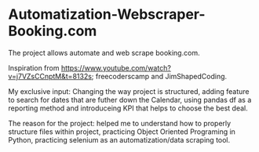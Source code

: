 # Automatization-Webscraper-Booking.com
The project allows automate and web scrape booking.com. <br />

Inspiration from https://www.youtube.com/watch?v=j7VZsCCnptM&t=8132s; freecoderscamp and JimShapedCoding. <br />

My exclusive input: Changing the way project is structured, adding feature to search for dates that are futher down the Calendar, using pandas df as a reporting method and introduceing KPI that helps to choose the best deal. <br />

The reason for the project: helped me to understand how to properly structure files within project, practicing Object Oriented Programing in Python, practicing selenium as an automatization/data scraping tool. 

